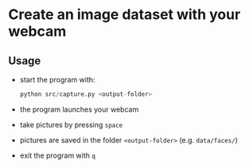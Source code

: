 # Create an image dataset with your webcam

## Usage


- start the program with:

    ```python
    python src/capture.py <output-folder>
    ```

- the program launches your webcam
- take pictures by pressing `space`
- pictures are saved in the folder `<output-folder>` (e.g. `data/faces/`)
- exit the program with `q`
